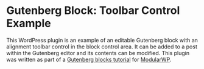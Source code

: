 # Gutenberg Block: Toolbar Control Example

This WordPress plugin is an example of an editable Gutenberg block with an alignment toolbar control in the block control area. It can be added to a post within the Gutenberg editor and its contents can be modified. This plugin was written as part of a [Gutenberg blocks tutorial](https://modularwp.com/how-to-build-gutenberg-blocks/) for [ModularWP](https://modularwp.com/).